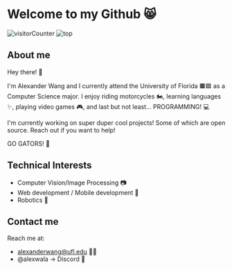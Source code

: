 # Welcome to my Github 😸

![visitorCounter](https://komarev.com/ghpvc/?username=AlexanderWangY&color=ff69b4&base=25&style=for-the-badge) ![top](https://github-readme-stats.vercel.app/api/top-langs/?username={AlexanderWangY})

## About me
Hey there! 👋

I'm Alexander Wang and I currently attend the University of Florida 🟧🟦 as a Computer Science major. I enjoy riding motorcycles 🏍️, learning languages ✨, playing video games 🎮, and last but not least... PROGRAMMING! 💻

I'm currently working on super duper cool projects! Some of which are open source. Reach out if you want to help!

GO GATORS! 🐊

## Technical Interests
- Computer Vision/Image Processing 📷
- Web development / Mobile development 📱
- Robotics 🤖

## Contact me
Reach me at:
- alexanderwang@ufl.edu 🧡💙
- @alexwala -> Discord 💜



